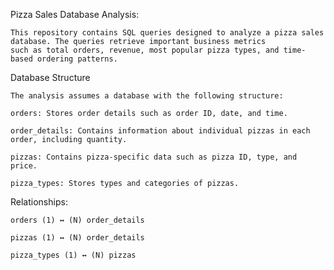 Pizza Sales Database Analysis:

    This repository contains SQL queries designed to analyze a pizza sales database. The queries retrieve important business metrics
    such as total orders, revenue, most popular pizza types, and time-based ordering patterns.

Database Structure

    The analysis assumes a database with the following structure:

    orders: Stores order details such as order ID, date, and time.

    order_details: Contains information about individual pizzas in each order, including quantity.

    pizzas: Contains pizza-specific data such as pizza ID, type, and price.

    pizza_types: Stores types and categories of pizzas.


Relationships:

    orders (1) ↔ (N) order_details

    pizzas (1) ↔ (N) order_details

    pizza_types (1) ↔ (N) pizzas

